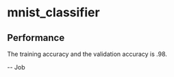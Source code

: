 # mnist_classifier

## Performance
The training accuracy and the validation accuracy is .98.

-- Job 
